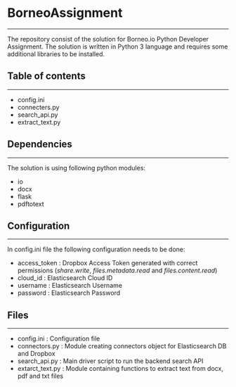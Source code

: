 # BorneoAssignment
------------------

The repository consist of the solution for Borneo.io Python Developer Assignment.
The solution is written in Python 3 language and requires some additional libraries to be installed.

## Table of contents
--------------------

* config.ini
* connecters.py
* search_api.py
* extract_text.py

## Dependencies
---------------

The solution is using following python modules:

* io
* docx
* flask
* pdftotext

## Configuration
----------------

In config.ini file the following configuration needs to be done:

* access_token  : Dropbox Access Token generated with correct permissions (_share.write_, _files.metadata.read_ and _files.content.read_)
* cloud_id      : Elasticsearch Cloud ID
* username      : Elasticsearch Username
* password      : Elasticsearch Password

## Files
--------

* config.ini      : Configuration file
* connectors.py   : Module creating connectors object for Elasticsearch DB and Dropbox
* search_api.py   : Main driver script to run the backend search API
* extarct_text.py : Module containing functions to extract text from docx, pdf and txt files
